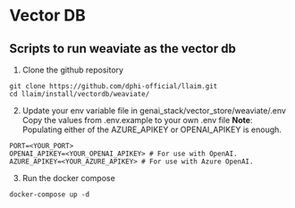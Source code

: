 # Vector DB

## Scripts to run weaviate as the vector db

1. Clone the github repository
```
git clone https://github.com/dphi-official/llaim.git
cd llaim/install/vectordb/weaviate/
```

2. Update your env variable file in genai_stack/vector_store/weaviate/.env
   Copy the values from .env.example to your own .env file
   **Note**: Populating either of the AZURE_APIKEY or OPENAI_APIKEY is enough.
```
PORT=<YOUR_PORT>
OPENAI_APIKEY=<YOUR_OPENAI_APIKEY> # For use with OpenAI.
AZURE_APIKEY=<YOUR_AZURE_APIKEY> # For use with Azure OpenAI.
```

3. Run the docker compose
```
docker-compose up -d
```



